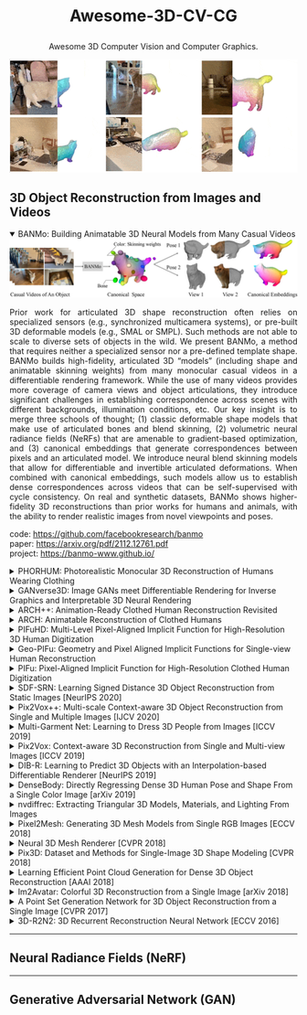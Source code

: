 # <p align="center">Awesome-3D-CV-CG</p>
<p align="center">Awesome 3D Computer Vision and Computer Graphics.</p>
<div align="center"><img src="images/BANMo.gif"/></div>  

## 3D Object Reconstruction from Images and Videos

<details open>
<summary>BANMo: Building Animatable 3D Neural Models from Many Casual Videos</summary>
<div align="center"><img src="images/BANMo.jpeg"/></div>    
<div align="justify">
<p>
Prior work for articulated 3D shape reconstruction often relies on specialized sensors (e.g., synchronized multicamera systems), or pre-built 3D deformable models (e.g., SMAL or SMPL). Such methods are not able to scale to diverse sets of objects in the wild. We present BANMo, a method that requires neither a specialized sensor nor a pre-defined template shape. BANMo builds high-fidelity, articulated 3D “models” (including shape and animatable skinning weights) from many monocular casual videos in a differentiable rendering framework. While the use of many videos provides more coverage of camera views and object articulations, they introduce significant challenges in establishing correspondence across scenes with different backgrounds, illumination conditions, etc. Our key insight is to merge three schools of thought; (1) classic deformable shape models that make use of articulated bones and blend skinning, (2) volumetric neural radiance fields (NeRFs) that are amenable to gradient-based optimization, and (3) canonical embeddings that generate correspondences between pixels and an articulated model. We introduce neural blend skinning models that allow for differentiable and invertible articulated deformations. When combined with canonical embeddings, such models allow us to establish dense correspondences across videos that can be self-supervised with cycle consistency. On real and synthetic datasets, BANMo shows higher-fidelity 3D reconstructions than prior works for humans and animals, with the ability to render realistic images from novel viewpoints and poses. 
  
code: https://github.com/facebookresearch/banmo  
paper: https://arxiv.org/pdf/2112.12761.pdf   
project: https://banmo-www.github.io/
</p>
</div>
</details>

<details>
<summary>PHORHUM: Photorealistic Monocular 3D Reconstruction of Humans Wearing Clothing</summary>
<div align="center"><img src="images/phorhum.png"/></div>    
<div align="justify">
<p>
We present PHORHUM, a novel, end-to-end trainable, deep neural network methodology for photorealistic 3D human reconstruction given just a monocular RGB image. Our pixel-aligned method estimates detailed 3D geometry and, for the first time, the unshaded surface color together with the scene illumination. Observing that 3D supervision alone is not sufficient for high fidelity color reconstruction, we introduce patch-based rendering losses that enable reliable color reconstruction on visible parts of the human, and detailed and plausible color estimation for the non-visible parts. Moreover, our method specifically addresses methodological and practical limitations of prior work in terms of representing geometry, albedo, and illumination effects, in
an end-to-end model where factors can be effectively disentangled. In extensive experiments, we demonstrate the versatility and robustness of our approach. Our state-ofthe-art results validate the method qualitatively and for different metrics, for both geometric and color reconstruction. 

code:  
paper: https://arxiv.org/pdf/2204.08906.pdf  
project: https://phorhum.github.io/  
</p>
</div>
</details>

<details>
<summary>GANverse3D: Image GANs meet Differentiable Rendering for Inverse Graphics and Interpretable 3D Neural Rendering</summary>
<div align="center"><img src="images/GANverse3D.png"/></div>  
<div align="justify">
<p>
Differentiable rendering has paved the way to training neural networks to perform “inverse graphics” tasks such as predicting 3D geometry from monocular photographs. To train high performing models, most of the current approaches rely on multi-view imagery which are not readily available in practice. Recent Generative Adversarial Networks (GANs) that synthesize images, in contrast, seem to acquire 3D knowledge implicitly during training: object viewpoints can be manipulated by simply manipulating the latent codes. However, these latent codes often lack further physical interpretation and thus GANs cannot easily be inverted to perform explicit 3D reasoning. In this paper, we aim to extract and disentangle 3D knowledge learned by generative models by utilizing differentiable renderers. Key to our approach is to exploit GANs as a multi-view data generator to train an inverse graphics network using an off-the-shelf differentiable renderer, and the trained inverse graphics network as a teacher to disentangle the GAN’s latent code into interpretable 3D properties. The entire architecture is trained iteratively using cycle consistency losses. We show that our approach significantly outperforms state-of-the-art inverse graphics networks trained on existing datasets,both quantitatively and via user studies. We further showcase the disentangled GAN as a controllable 3D “neural renderer”, complementing traditional graphics renderers.  

code:  
paper: https://arxiv.org/pdf/2010.09125.pdf  
project: https://nv-tlabs.github.io/GANverse3D/ 
</p>
</div>
</details>

<details>
<summary>ARCH++: Animation-Ready Clothed Human Reconstruction Revisited</summary>
<div align="center"><img src="images/ARCH++.jpeg"/></div>
<div align="justify">
<p>
We present ARCH++, an image-based method to reconstruct 3D avatars with arbitrary clothing styles. Our reconstructed avatars are animation-ready and highly realistic, in both the visible regions from input views and the unseen regions. While prior work shows great promise of reconstructing animatable clothed humans with various topologies, we observe that there exist fundamental limitations resulting in sub-optimal reconstruction quality. In this paper, we revisit the major steps of image-based avatar reconstruction and address the limitations with ARCH++. First, we introduce an end-to-end point based geometry encoder to better describe the semantics of the underlying 3D human body, in replacement of previous hand-crafted features. Second, in order to address the occupancy ambiguity caused by topological changes of clothed humans in the canonical pose, we propose a co-supervising framework with cross-space consistency to jointly estimate the occupancy in both the posed and canonical spaces. Last, we use image-to-image translation networks to further refine detailed geometry and texture on the reconstructed surface, which improves the fidelity and consistency across arbitrary viewpoints. In the experiments, we demonstrate improvements over the state of the art on both public benchmarks and user studies in reconstruction quality and realism.  

code:   
paper: https://arxiv.org/pdf/2108.07845.pdf   
project: https://tonghehehe.com/archpp
</p>
</div>
</details>

<details>
<summary>ARCH: Animatable Reconstruction of Clothed Humans</summary>
<div align="center"><img src="images/ARCH.jpeg"/></div>
<div align="justify">
<p>
In this paper, we propose ARCH (Animatable Reconstruction of Clothed Humans), a novel end-to-end framework for accurate reconstruction of animation-ready 3D clothed humans from a monocular image. Existing approaches to digitize 3D humans struggle to handle pose variations and recover details. Also, they do not produce models that are animation ready. In contrast, ARCH is a learned pose-aware model that produces detailed 3D rigged full-body human avatars from a single unconstrained RGB image. A Semantic Space and a Semantic Deformation Field are created using a parametric 3D body estimator. They allow the transformation of 2D/3D clothed humans into a canonical space, reducing ambiguities in geometry caused by pose variations and occlusions in training data. Detailed surface geometry and appearance are learned using an implicit function representation with spatial local features. Furthermore, we propose additional per-pixel supervision on the 3D reconstruction using opacity-aware differentiable rendering. Our experiments indicate that ARCH increases the fidelity of the reconstructed humans. We obtain more than 50% lower reconstruction errors for standard metrics compared to state-of-the-art methods on public datasets. We also show numerous qualitative examples of animated, high-quality reconstructed avatars unseen in the literature so far.   

code:   
paper: https://arxiv.org/pdf/2004.04572.pdf  
project: https://vgl.ict.usc.edu/Research/ARCH/  
</p>
</div>
</details>

<details>
<summary>PIFuHD: Multi-Level Pixel-Aligned Implicit Function for High-Resolution 3D Human Digitization</summary>
<div align="center"><img src="images/PIFuHD_Overview.png"/></div>
<div align="justify">
<p>
Recent advances in image-based 3D human shape estimation have been driven by the significant improvement in representation power afforded by deep neural networks. Although current approaches have demonstrated the potential in real world settings, they still fail to produce reconstructions with the level of detail often present in the input images. We argue that this limitation stems primarily form two conflicting requirements; accurate predictions require large context, but precise predictions require high resolution. Due to memory limitations in current hardware, previous approaches tend to take low resolution images as input to cover large spatial context, and produce less precise (or low resolution) 3D estimates as a result. We address this limitation by formulating a multi-level architecture that is end-to-end trainable. A coarse level observes the whole image at lower resolution and focuses on holistic reasoning. This provides context to an fine level which estimates highly detailed geometry by observing higher-resolution images. We demonstrate that our approach significantly outperforms existing state-of-the-art techniques on single image human shape reconstruction by fully leveraging 1k-resolution input images.  

code: https://github.com/facebookresearch/pifuhd  
paper: https://arxiv.org/pdf/2004.00452.pdf   
project: https://shunsukesaito.github.io/PIFuHD/
</p>
</div>
</details>

<details>
<summary>Geo-PIFu: Geometry and Pixel Aligned Implicit Functions for Single-view Human Reconstruction</summary>
<div align="center"><img src="images/Geo-PIFu.png"/></div>
<div align="justify">
<p>
We propose Geo-PIFu, a method to recover a 3D mesh from a monocular color image of a clothed person. Our method is based on a deep implicit function-based representation to learn latent voxel features using a structure-aware 3D U-Net, to constrain the model in two ways: first, to resolve feature ambiguities in query point encoding, second, to serve as a coarse human shape proxy to regularize the high-resolution mesh and encourage global shape regularity. We show that, by both encoding query points and constraining global shape using latent voxel features, the reconstruction we obtain for clothed human meshes exhibits less shape distortion and improved surface details compared to competing methods. We evaluate Geo-PIFu on a recent human mesh public dataset that is 10× larger than the private commercial dataset used in PIFu and previous derivative work. On average, we exceed the state of the art by 42.7% reduction in Chamfer and Point-to-Surface Distances, and 19.4% reduction in normal estimation errors.  

code: https://github.com/simpleig/Geo-PIFu  
paper: https://arxiv.org/pdf/1905.05172.pdf   
project: 
</p>
</div>
</details>

<details>
<summary>PIFu: Pixel-Aligned Implicit Function for High-Resolution Clothed Human Digitization</summary>
<div align="center"><img src="images/PIFu.png"/></div>
<div align="justify">
<p>
We introduce Pixel-aligned Implicit Function (PIFu), a highly effective implicit representation that locally aligns pixels of 2D images with the global context of their corresponding 3D object. Using PIFu, we propose an end-to-end deep learning method for digitizing highly detailed clothed humans that can infer both 3D surface and texture from a single image, and optionally, multiple input images. Highly intricate shapes, such as hairstyles, clothing, as well as their variations and deformations can be digitized in a unified way. Compared to existing representations used for 3D deep learning, PIFu can produce high-resolution surfaces including largely unseen regions such as the back of a person. In particular, it is memory efficient unlike the voxel representation, can handle arbitrary topology, and the resulting surface is spatially aligned with the input image. Furthermore, while previous techniques are designed to process either a single image or multiple views, PIFu extends naturally to arbitrary number of views. We demonstrate high-resolution and robust reconstructions on real world images from the DeepFashion dataset, which contains a variety of challenging clothing types. Our method achieves state-of-the-art performance on a public benchmark and outperforms the prior work for clothed human digitization from a single image.  

code: https://github.com/shunsukesaito/PIFu  
paper: https://arxiv.org/pdf/1905.05172.pdf   
project: https://shunsukesaito.github.io/PIFu/
</p>
</div>
</details>

<details>
<summary>SDF-SRN: Learning Signed Distance 3D Object Reconstruction from Static Images [NeurIPS 2020]</summary>
<div align="center"><img src="images/SDF-SRN.png"/></div>
<div align="justify">
<p>
Dense 3D object reconstruction from a single image has recently witnessed remarkable advances, but supervising neural networks with ground-truth 3D shapes is impractical due to the laborious process of creating paired image-shape datasets. Recent efforts have turned to learning 3D reconstruction without 3D supervision from RGB images with annotated 2D silhouettes, dramatically reducing the cost and effort of annotation. These techniques, however, remain impractical as they still require multi-view annotations of the same object instance during training. As a result, most experimental efforts to date have been limited to synthetic datasets. In this paper, we address this issue and propose SDF-SRN, an approach that requires only a single view of objects at training time, offering greater utility for real-world scenarios. SDF-SRN learns implicit 3D shape representations to handle arbitrary shape topologies that may exist in the datasets. To this end, we derive a novel differentiable rendering formulation for learning signed distance functions (SDF) from 2D silhouettes. Our method outperforms the state of the art under challenging single-view supervision settings on both synthetic and real-world datasets.   

code: https://github.com/chenhsuanlin/signed-distance-SRN  
paper: https://arxiv.org/pdf/2010.10505.pdf  
project: https://chenhsuanlin.bitbucket.io/signed-distance-SRN/  
</p>
</div>
</details>

<details>
<summary>Pix2Vox++: Multi-scale Context-aware 3D Object Reconstruction from Single and Multiple Images [IJCV 2020]</summary>
<div align="center"><img src="images/Pix2Vox++.jpg"/></div>
<div align="justify">
<p>
Recovering the 3D shape of an object from single or multiple images with deep neural networks has been attracting increasing attention in the past few years. Mainstream works (e.g. 3D-R2N2) use recurrent neural networks (RNNs) to sequentially fuse feature maps of input images. However, RNN-based approaches are unable to produce consistent reconstruction results when given the same input images with different orders. Moreover, RNNs may forget important features from early input images due to long-term memory loss. To address these issues, we propose a novel framework for single-view and multi-view 3D object reconstruction, named Pix2Vox++. By using a well-designed encoderdecoder, it generates a coarse 3D volume from each input image. A multi-scale context-aware fusion module is then introduced to adaptively select high-quality reconstructions for different parts from all coarse 3D volumes to obtain a fused 3D volume. To further correct the wrongly recovered parts in the fused 3D volume, a refiner is adopted to generate the final output. Experimental results on the ShapeNet, Pix3D, and Things3D benchmarks show that Pix2Vox++ performs favorably against state-of-the-art methods in terms of both accuracy and efficiency.   

code: https://github.com/hzxie/Pix2Vox  
paper: https://arxiv.org/pdf/2006.12250.pdf  
project:   
</p>
</div>
</details>

<details>
<summary>Multi-Garment Net: Learning to Dress 3D People from Images [ICCV 2019]</summary>
<div align="center"><img src="images/MultiGarmentNetwork.jpg"/></div>
<div align="justify">
<p>
We present Multi-Garment Network (MGN), a method to predict body shape and clothing, layered on top of the SMPL model from a few frames (1-8) of a video. Several experiments demonstrate that this representation allows higher level of control when compared to single mesh or voxel representations of shape. Our model allows to predict garment geometry, relate it to the body shape, and transfer it to new body shapes and poses. To train MGN, we leverage a digital wardrobe containing 712 digital garments in correspondence, obtained with a novel method to register a set of clothing templates to a dataset of real 3D scans of people in different clothing and poses. Garments from the digital wardrobe, or predicted by MGN, can be used to dress any body shape in arbitrary poses.   

code: https://github.com/bharat-b7/MultiGarmentNetwork  
paper: https://arxiv.org/pdf/1908.06903.pdf  
project: https://virtualhumans.mpi-inf.mpg.de/mgn/  
</p>
</div>
</details>

<details>
<summary>Pix2Vox: Context-aware 3D Reconstruction from Single and Multi-view Images [ICCV 2019]</summary>
<div align="center"><img src="images/Pix2Vox.jpeg"/></div>
<div align="justify">
<p>
Recovering the 3D representation of an object from single-view or multi-view RGB images by deep neural networks has attracted increasing attention in the past few years. Several mainstream works (e.g., 3D-R2N2) use recurrent neural networks (RNNs) to fuse multiple feature maps extracted from input images sequentially. However, when given the same set of input images with different orders, RNN-based approaches are unable to produce consistent reconstruction results. Moreover, due to long-term memory loss, RNNs cannot fully exploit input images to refine reconstruction results. To solve these problems, we propose a novel framework for single-view and multi-view 3D reconstruction, named Pix2Vox. By using a well-designed encoder-decoder, it generates a coarse 3D volume from each input image. Then, a context-aware fusion module is introduced to adaptively select high-quality reconstructions for each part (e.g., table legs) from different coarse 3D volumes to obtain a fused 3D volume. Finally, a refiner further refines the fused 3D volume to generate the final output. Experimental results on the ShapeNet and Pix3D benchmarks indicate that the proposed Pix2Vox outperforms state-ofthe-arts by a large margin. Furthermore, the proposed method is 24 times faster than 3D-R2N2 in terms of backward inference time. The experiments on ShapeNet unseen
3D categories have shown the superior generalization abilities of our method.   

code: https://github.com/hzxie/Pix2Vox  
paper: https://arxiv.org/pdf/1901.11153.pdf  
project: https://infinitescript.com/project/pix2vox/  
</p>
</div>
</details>

<details>
<summary>DIB-R: Learning to Predict 3D Objects with an Interpolation-based Differentiable Renderer [NeurIPS 2019]</summary>
<div align="center"><img src="images/DIB-R.png"/></div>
<div align="justify">
<p>
Many machine learning models operate on images, but ignore the fact that images are 2D projections formed by 3D geometry interacting with light, in a process called rendering. Enabling ML models to understand image formation might be key for generalization. However, due to an essential rasterization step involving discrete assignment operations, rendering pipelines are non-differentiable and thus largely inaccessible to gradient-based ML techniques. In this paper, we present DIB-R, a differentiable rendering framework which allows gradients to be analytically computed for all pixels in an image. Key to our approach is to view foreground rasterization as a weighted interpolation of local properties and background rasterization as an distance-based aggregation of global geometry. Our approach allows for accurate optimization over vertex positions, colors, normals, light directions and texture coordinates through a variety of lighting models. We showcase our approach in two ML applications: single-image 3D object prediction, and 3D textured object generation, both trained using exclusively using 2D supervision.   

code: https://github.com/nv-tlabs/DIB-R-Single-Image-3D-Reconstruction  
paper: https://arxiv.org/pdf/1908.01210.pdf   
project: https://nv-tlabs.github.io/DIB-R/
</p>
</div>
</details>

<details>
<summary>DenseBody: Directly Regressing Dense 3D Human Pose and Shape From a Single Color Image [arXiv 2019]</summary>
<div align="center"><img src="images/DenseBody.jpg"/></div>
<div align="justify">
<p>
Recovering 3D human body shape and pose from 2D images is a challenging task due to high complexity and flexibility of human body, and relatively less 3D labeled data. Previous methods addressing these issues typically rely on predicting intermediate results such as body part segmentation, 2D/3D joints, silhouette mask to decompose the problem into multiple sub-tasks in order to utilize more 2D labels. Most previous works incorporated parametric body shape model in their methods and predict parameters in low-dimensional space to represent human body. In this paper, we propose to directly regress the 3D human mesh from a single color image using Convolutional Neural Network(CNN). We use an efficient representation of 3D human shape and pose which can be predicted through an encoder-decoder neural network. The proposed method achieves state-of-the-art performance on several 3D human body datasets including Human3.6M, SURREAL and UP3D with even faster running speed.   

code: https://github.com/Lotayou/densebody_pytorch  
paper: https://arxiv.org/pdf/1903.10153.pdf   
project: 
</p>
</div>
</details>

<details>
<summary>nvdiffrec: Extracting Triangular 3D Models, Materials, and Lighting From Images</summary>
<div align="center"><img src="images/nvdiffrec.jpeg"/></div>
<div align="justify">
<p>
We present an efficient method for joint optimization of topology, materials and lighting from multi-view image observations. Unlike recent multi-view reconstruction approaches, which typically produce entangled 3D representations encoded in neural networks, we output triangle meshes with spatially-varying materials and environment lighting that can be deployed in any traditional graphics engine unmodified. We leverage recent work in differentiable rendering, coordinate-based networks to compactly represent volumetric texturing, alongside differentiable marching tetrahedrons to enable gradient-based optimization directly on the surface mesh. Finally, we introduce a differentiable formulation of the split sum approximation of environment lighting to efficiently recover all-frequency lighting. Experiments show our extracted models used in advanced scene editing, material decomposition, and high quality view interpolation, all running at interactive rates in triangle-based renderers (rasterizers and path tracers).   

code: https://github.com/NVlabs/nvdiffrec  
paper: https://arxiv.org/pdf/2111.12503.pdf   
project: https://nvlabs.github.io/nvdiffrec/
</p>
</div>
</details>

<details>
<summary>Pixel2Mesh: Generating 3D Mesh Models from Single RGB Images [ECCV 2018]</summary>
<div align="center"><img src="images/Pixel2Mesh.jpg"/></div>
<div align="justify">
<p>
We propose an end-to-end deep learning architecture that produces a 3D shape in triangular mesh from a single color image. Limited by the nature of deep neural network, previous methods usually represent a 3D shape in volume or point cloud, and it is non-trivial to convert them to the more ready-to-use mesh model. Unlike the existing methods, our network represents 3D mesh in a graph-based convolutional neural network and produces correct geometry by progressively deforming an ellipsoid, leveraging perceptual features extracted from the input image. We adopt a coarse-to-fine strategy to make the whole deformation procedure stable, and define various of mesh related losses to capture properties of different levels to guarantee visually appealing and physically accurate 3D geometry. Extensive experiments show that our method not only qualitatively produces mesh model with better details, but also achieves higher 3D shape estimation accuracy compared to the state-of-the-art.   

code: https://github.com/nywang16/Pixel2Mesh  
code: https://github.com/noahcao/Pixel2Mesh  
code: https://github.com/Tong-ZHAO/Pixel2Mesh-Pytorch  
paper: https://arxiv.org/pdf/1804.01654.pdf   
project: https://nywang16.github.io/p2m/index.html
</p>
</div>
</details>

<details>
<summary>Neural 3D Mesh Renderer [CVPR 2018]</summary>
<div align="center"><img src="images/Neural_3D_Mesh_Renderer.jpg"/></div>
<div align="justify">
<p>
For modeling the 3D world behind 2D images, which 3D representation is most appropriate? A polygon mesh is a promising candidate for its compactness and geometric properties. However, it is not straightforward to model a polygon mesh from 2D images using neural networks because the conversion from a mesh to an image, or rendering, involves a discrete operation called rasterization, which prevents back-propagation. Therefore, in this work, we propose an approximate gradient for rasterization that enables the integration of rendering into neural networks. Using this renderer, we perform single-image 3D mesh reconstruction with silhouette image supervision and our system outperforms the existing voxel-based approach. Additionally, we perform gradient-based 3D mesh editing operations, such as 2D-to-3D style transfer and 3D DeepDream, with 2D supervision for the first time. These applications demonstrate the potential of the integration of a mesh renderer into neural networks and the effectiveness of our proposed renderer.   

code: https://github.com/hiroharu-kato/neural_renderer  
paper: https://arxiv.org/pdf/1711.07566.pdf   
project: https://hiroharu-kato.com/publication/neural_renderer/
</p>
</div>
</details>

<details>
<summary>Pix3D: Dataset and Methods for Single-Image 3D Shape Modeling [CVPR 2018]</summary>
<div align="center"><img src="images/Pix3D.jpg"/></div>
<div align="justify">
<p>
We study 3D shape modeling from a single image and make contributions to it in three aspects. First, we present Pix3D, a large-scale benchmark of diverse image-shape pairs with pixel-level 2D-3D alignment. Pix3D has wide applications in shape-related tasks including reconstruction, retrieval, viewpoint estimation, etc. Building such a large-scale dataset, however, is highly challenging; existing datasets either contain only synthetic data, or lack precise alignment between 2D images and 3D shapes, or only have a small number of images. Second, we calibrate the evaluation criteria for 3D shape reconstruction through behavioral studies, and use them to objectively and systematically benchmark cuttingedge reconstruction algorithms on Pix3D. Third, we design a novel model that simultaneously performs 3D reconstruction and pose estimation; our multi-task learning approach achieves state-of-the-art performance on both tasks.   

code: https://github.com/xingyuansun/pix3d  
paper: https://arxiv.org/pdf/1804.04610.pdf   
project: http://pix3d.csail.mit.edu/
</p>
</div>
</details>

<details>
<summary>Learning Efficient Point Cloud Generation for Dense 3D Object Reconstruction [AAAI 2018]</summary>
<div align="center"><img src="images/3D-point-cloud-generation.jpg"/></div>
<div align="justify">
<p>
Conventional methods of 3D object generative modeling learn volumetric predictions using deep networks with 3D convolutional operations, which are direct analogies to classical 2D ones. However, these methods are computationally wasteful in attempt to predict 3D shapes, where information is rich only on the surfaces. In this paper, we propose a novel 3D generative modeling framework to efficiently generate object shapes in the form of dense point clouds. We use 2D convolutional operations to predict the 3D structure from multiple viewpoints and jointly apply geometric reasoning with 2D projection optimization. We introduce the pseudo-renderer, a differentiable module to approximate the true rendering operation, to synthesize novel depth maps for optimization. Experimental results for single-image 3D object reconstruction tasks show that we outperforms state-of-the-art methods in terms of shape similarity and prediction density.   

code: https://github.com/chenhsuanlin/3D-point-cloud-generation  
code: https://github.com/lkhphuc/pytorch-3d-point-cloud-generation  
paper: https://arxiv.org/pdf/1706.07036.pdf   
project: https://chenhsuanlin.bitbucket.io/3D-point-cloud-generation/  
</p>
</div>
</details>

<details>
<summary>Im2Avatar: Colorful 3D Reconstruction from a Single Image [arXiv 2018]</summary>
<div align="center"><img src="images/im2avatar.png"/></div>
<div align="justify">
<p>
Existing works on single-image 3D reconstruction mainly focus on shape recovery. In this work, we study a new problem, that is, simultaneously recovering 3D shape and surface color from a single image, namely colorful 3D reconstruction. This problem is both challenging and intriguing because the ability to infer textured 3D model from a single image is at the core of visual understanding. Here, we propose an end-to-end trainable framework, Colorful Voxel Network (CVN), to tackle this problem. Conditioned on a single 2D input, CVN learns to decompose shape and surface color information of a 3D object into a 3D shape branch and a surface color branch, respectively. Specifically, for the shape recovery, we generate a shape volume with the state of its voxels indicating occupancy. For the surface color recovery, we combine the strength of appearance hallucination and geometric projection by concurrently learning a regressed color volume and a 2D-to-3D flow volume, which are then fused into a blended color volume. The final textured 3D model is obtained by sampling color from the blended color volume at the positions of occupied voxels in the shape volume. To handle the severe sparse volume representations, a novel loss function, Mean Squared False Cross-Entropy Loss (MSFCEL), is designed. Extensive experiments demonstrate that our approach achieves significant improvement over baselines, and shows great generalization across diverse object categories and arbitrary viewpoints.   

code: https://github.com/syb7573330/im2avatar  
paper: https://arxiv.org/pdf/1804.06375.pdf   
project: https://liuziwei7.github.io/projects/Im2Avatar
</p>
</div>
</details>

<details>
<summary>A Point Set Generation Network for 3D Object Reconstruction from a Single Image [CVPR 2017]</summary>
<div align="center"><img src="images/PointSetGeneration.jpg"/></div>
<div align="justify">
<p>
Generation of 3D data by deep neural network has been attracting increasing attention in the research community. The majority of extant works resort to regular representations such as volumetric grids or collection of images; however, these representations obscure the natural invariance of 3D shapes under geometric transformations, and also suffer from a number of other issues. In this paper we address the problem of 3D reconstruction from a single
image, generating a straight-forward form of output – point cloud coordinates. Along with this problem arises a unique and interesting issue, that the groundtruth shape for an input image may be ambiguous. Driven by this unorthodox output form and the inherent ambiguity in groundtruth, we design architecture, loss function and learning paradigm that are novel and effective. Our final solution is a conditional shape sampler, capable of predicting multiple plausible 3D point clouds from an input image. In experiments not only can our system outperform state-ofthe-art methods on single image based 3d reconstruction benchmarks; but it also shows strong performance for 3d shape completion and promising ability in making multiple plausible predictions.   

code: https://github.com/fanhqme/PointSetGeneration  
paper: https://arxiv.org/pdf/1612.00603.pdf  
project: 
</p>
</div>
</details>

<details>
<summary>3D-R2N2: 3D Recurrent Reconstruction Neural Network [ECCV 2016]</summary>
<div align="center"><img src="images/3D-R2N2.png"/></div>
<div align="justify">
<p>
Inspired by the recent success of methods that employ shape priors to achieve robust 3D reconstructions, we propose a novel recurrent neural network architecture that we call the 3D Recurrent Reconstruction Neural Network (3D-R2N2). The network learns a mapping from images of objects to their underlying 3D shapes from a large collection of synthetic data using 3D-Convolutional LSTM which allows attention mechanism to focus on visible parts in 3D. Our network takes in one or more images of an object instance from arbitrary viewpoints and outputs a reconstruction of the object in the form of a 3D occupancy grid. Unlike most of the previous works, our network does not require any image annotations or object class labels for training or testing. Our extensive experimental analysis shows that our reconstruction framework i) outperforms the state-of-theart methods for single view reconstruction, and ii) enables the 3D reconstruction of objects in situations when traditional SFM/SLAM methods fail (because of lack of texture and/or wide baseline).   

code: https://github.com/chrischoy/3D-R2N2  
paper: https://arxiv.org/pdf/1604.00449.pdf  
project: https://cvgl.stanford.edu/3d-r2n2/
</p>
</div>
</details>

---

## Neural Radiance Fields (NeRF)

---

## Generative Adversarial Network (GAN)
